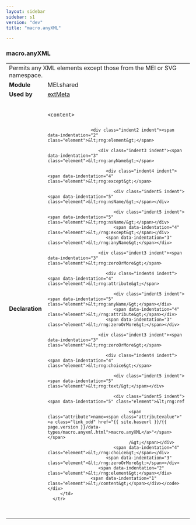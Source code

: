 ```yaml
---
layout: sidebar
sidebar: s1
version: "dev"
title: "macro.anyXML"

---
```


<div class="macroSpec">
   <h3 id="macro.anyXML">macro.anyXML</h3>
   <table class="wovenodd">
      <tr>
         <td colspan="2" class="wovenodd-col2">Permits any XML elements except those from the MEI or SVG namespace.</td>
      </tr>
      <tr>
         <td class="wovenodd-col1"><strong>Module</strong></td>
         <td class="wovenodd-col2">MEI.shared</td>
      </tr>
      <tr>
         <td class="wovenodd-col1"><strong>Used by</strong></td>
         <td class="wovenodd-col2">
            <div class="parent"><a class="link_odd_classSpec" href="{{ site.baseurl }}/{{ page.version }}/elements/extmeta.html">extMeta</a></div>
         </td>
      </tr>
      <tr>
         <td class="wovenodd-col1"><strong>Declaration</strong></td>
         <td class="wovenodd-col2">
            <div class="code" xml:space="preserve" data-lang="ODD"><code>
                  <div class="indent1 indent"><span data-indentation="1" class="element">&lt;content&gt;</span>
                     
                     <div class="indent2 indent"><span data-indentation="2" class="element">&lt;rng:element&gt;</span>
                        
                        <div class="indent3 indent"><span data-indentation="3" class="element">&lt;rng:anyName&gt;</span>
                           
                           <div class="indent4 indent"><span data-indentation="4" class="element">&lt;rng:except&gt;</span>
                              
                              <div class="indent5 indent"><span data-indentation="5" class="element">&lt;rng:nsName/&gt;</span></div>
                              
                              <div class="indent5 indent"><span data-indentation="5" class="element">&lt;rng:nsName/&gt;</span></div>
                              <span data-indentation="4" class="element">&lt;/rng:except&gt;</span></div>
                           <span data-indentation="3" class="element">&lt;/rng:anyName&gt;</span></div>
                        
                        <div class="indent3 indent"><span data-indentation="3" class="element">&lt;rng:zeroOrMore&gt;</span>
                           
                           <div class="indent4 indent"><span data-indentation="4" class="element">&lt;rng:attribute&gt;</span>
                              
                              <div class="indent5 indent"><span data-indentation="5" class="element">&lt;rng:anyName/&gt;</span></div>
                              <span data-indentation="4" class="element">&lt;/rng:attribute&gt;</span></div>
                           <span data-indentation="3" class="element">&lt;/rng:zeroOrMore&gt;</span></div>
                        
                        <div class="indent3 indent"><span data-indentation="3" class="element">&lt;rng:zeroOrMore&gt;</span>
                           
                           <div class="indent4 indent"><span data-indentation="4" class="element">&lt;rng:choice&gt;</span>
                              
                              <div class="indent5 indent"><span data-indentation="5" class="element">&lt;rng:text/&gt;</span></div>
                              
                              <div class="indent5 indent"><span data-indentation="5" class="element">&lt;rng:ref
                                    
                                    <span class="attribute">name=<span class="attributevalue">"<a class="link_odd" href="{{ site.baseurl }}/{{ page.version }}/data-types/macro.anyxml.html">macro.anyXML</a>"</span></span>
                                    /&gt;</span></div>
                              <span data-indentation="4" class="element">&lt;/rng:choice&gt;</span></div>
                           <span data-indentation="3" class="element">&lt;/rng:zeroOrMore&gt;</span></div>
                        <span data-indentation="2" class="element">&lt;/rng:element&gt;</span></div>
                     <span data-indentation="1" class="element">&lt;/content&gt;</span></div></code></div>
         </td>
      </tr>
   </table>
</div>